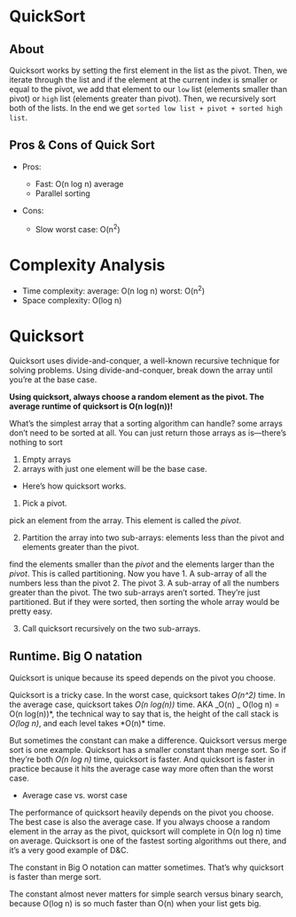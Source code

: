 # QuickSort

## About

Quicksort works by setting the first element in the list as the pivot. Then, we iterate through the list and if the element at the current index is smaller or equal to the pivot, we add that element to our `low` list (elements smaller than pivot) or `high` list (elements greater than pivot). Then, we recursively sort both of the lists. In the end we get `sorted low list + pivot + sorted high list`.

## Pros & Cons of Quick Sort

- Pros:

  - Fast: O(n log n) average
  - Parallel sorting

- Cons:

  - Slow worst case: O(n<sup>2</sup>)

# Complexity Analysis

- Time complexity: average: O(n log n) worst: O(n<sup>2</sup>)
- Space complexity: O(log n)

# Quicksort

Quicksort uses divide-and-conquer, a well-known recursive technique for solving problems. Using divide-and-conquer, break down the array until you’re at the base case.

**Using quicksort, always choose a random element as the pivot. The average runtime of quicksort is O(n log(n))!**

What’s the simplest array that a sorting algorithm can handle? some arrays don’t need to be sorted at all. You can just return those arrays as is—there’s nothing to sort

1. Empty arrays
2. arrays with just one element will be the base case.

- Here’s how quicksort works.

1. Pick a pivot.

pick an element from the array. This element is called the _pivot_.

2. Partition the array into two sub-arrays: elements less than the pivot and elements greater than the pivot.

find the elements smaller than the _pivot_ and the elements larger than the _pivot_.
This is called partitioning. Now you have 1. A sub-array of all the numbers less than the pivot 2. The pivot 3. A sub-array of all the numbers greater than the pivot. The two sub-arrays aren’t sorted. They’re just partitioned. But if they were sorted, then sorting the whole array would be pretty easy.

3. Call quicksort recursively on the two sub-arrays.

## Runtime. Big O natation

Quicksort is unique because its speed depends on the pivot you choose.

Quicksort is a tricky case. In the worst case, quicksort takes _O(n^2)_ time.
In the average case, quicksort takes _O(n log(n))_ time.
AKA _O(n) _ O(log n) = O(n log(n))*, the technical way to say that is, the height of the call stack is *O(log n)*, and each level takes *O(n)\* time.

But sometimes the constant can make a difference. Quicksort versus merge sort is one example. Quicksort has a smaller constant than merge sort. So if they’re both _O(n log n)_ time, quicksort is faster. And quicksort is faster in practice because it hits the average case way more often than the worst case.

- Average case vs. worst case

The performance of quicksort heavily depends on the pivot you choose. The best case is also the average case. If you always choose a random element in the array as the pivot, quicksort will complete in O(n log n) time on average. Quicksort is one of the fastest sorting algorithms out there, and it’s a very good example of D&C.

The constant in Big O notation can matter sometimes. That’s why quicksort is faster than merge sort.

The constant almost never matters for simple search versus binary search, because O(log n) is so much faster than O(n) when your list gets big.
